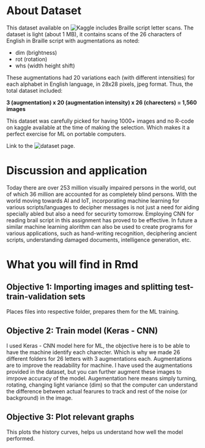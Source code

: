 
# About Dataset

This dataset available on ![Kaggle]("https://www.kaggle.com/shanks0465/braille-character-dataset") includes Braille script letter scans. The dataset is light (about 1 MB), it contains scans of the 26 characters of English in Braille script with augmentations as noted:

- dim (brightness)
- rot (rotation)
- whs (width height shift)

These augmentations had 20 variations each (with different intensities) for each alphabet in English language, in 28x28 pixels, jpeg format.
Thus, the total dataset included: 


**3 (augmentation) x 20 (augmentation intensity) x 26 (charecters) = 1,560 images**



This dataset was carefully picked for having 1000+ images and no R-code on kaggle available at the time of making the selection. Which makes it a perfect exercise for ML on portable computers.



  



Link to the ![dataset page.]('https://www.kaggle.com/shanks0465/braille-character-dataset')


# Discussion and application

Today there are over 253 million visually impaired persons in the world, out of which 36 million are accounted for as completely blind persons. With the world moving towards AI and IoT, incorporating machine learning for various scripts/languages to decipher messages is not just a need for aiding specially abled but also a need for securirty tomorrow. Employing CNN for reading brail script in this assignment has proved to be effective. 
In future a similar machine learning alorithm can also be used to create programs for various applications, such as hand-writing recognition, deciphering ancient scripts, understanding damaged documents, intelligence generation, etc. 

# What you will find in Rmd

## Objective 1: Importing images and splitting test-train-validation sets
Places files into respective folder, prepares them for the ML training.

## Objective 2: Train model (Keras - CNN)
I used Keras - CNN model here for ML, the objective here is to be able to have the machine identify each charecter. Which is why we made 26 different folders for 26 letters with 3 augmentations each. Augmentations are to improve the readability for machine. I have used the augmentations provided in the dataset, but you can further augment these images to imrpove accuracy of the model. Augementation here means simply turning, rotating, changing light variance (dim) so that the computer can understand the difference between actual fearures to track and rest of the noise (or background) in the image.

## Objective 3: Plot relevant graphs
This plots the history curves, helps us understand how well the model performed.
